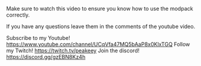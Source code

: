 Make sure to watch this video to ensure you know how to use the modpack correctly.

If you have any questions leave them in the comments of the youtube video.

Subscribe to my Youtube! https://www.youtube.com/channel/UCqVfa47MQ5bAaP8x0KlxTGQ
Follow my Twitch! https://twitch.tv/peakeey
Join the discord! https://discord.gg/gzEBN8Kz4h
